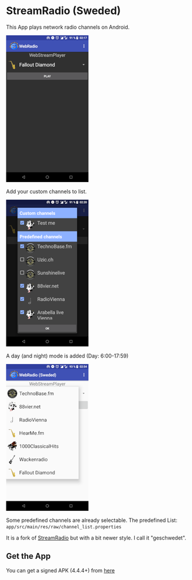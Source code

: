 # StreamRadio (Sweded)

This App plays network radio channels on Android.

![Screenshot](metadata/en-US/images/phoneScreenshots/1.png)

Add your custom channels to list.

![Screenshot](metadata/en-US/images/phoneScreenshots/2.png)

A day (and night) mode is added (Day: 6:00-17:59)

![Screenshot](metadata/en-US/images/phoneScreenshots/3.png)

Some predefined channels are already selectable.
The predefined List: `app/src/main/res/raw/channel_list.properties`

It is a fork of [StreamRadio](https://github.com/Starcommander/StreamRadio) but with a bit newer style. I call it "geschwedet".

## Get the App

You can get a signed APK (4.4.4+) from [here](https://raw.githubusercontent.com/no-go/StreamRadio/master/app/release/starcom.snd.geschwedet.apk)
